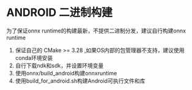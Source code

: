 # ANDROID 二进制构建

为了保证onnx runtime的构建最新，不提供二进制分发，建议自行构建onnx runtime

1. 保证自己的 CMake  >= 3.28 ,如果OS内部的包管理器不支持，建议使用conda环境安装
2. 自行下载ndk和sdk，并设置环境变量
3. 使用onnx/build_android构建onnxruntime
4. 使用build_for_android.sh构建Android可执行文件和库